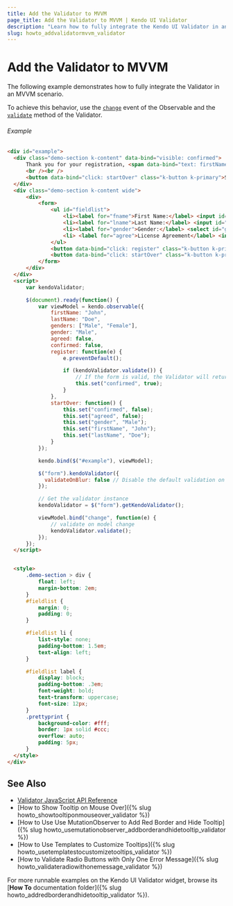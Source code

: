 ```yaml
---
title: Add the Validator to MVVM
page_title: Add the Validator to MVVM | Kendo UI Validator
description: "Learn how to fully integrate the Kendo UI Validator in an MVVM scenario."
slug: howto_addvalidatormvvm_validator
---
```


# Add the Validator to MVVM

The following example demonstrates how to fully integrate the Validator in an MVVM scenario.

To achieve this behavior, use the [`change`](/api/javascript/data/observableobject/events/change) event of the Observable and the [`validate`](/api/javascript/ui/validator/methods/validate) method of the Validator.

###### Example

```html
<div id="example">
  <div class="demo-section k-content" data-bind="visible: confirmed">
      Thank you for your registration, <span data-bind="text: firstName"></span> <span data-bind="text: lastName"></span>
      <br /><br />
      <button data-bind="click: startOver" class="k-button k-primary">Start Over</button>
  </div>
  <div class="demo-section k-content wide">
      <div>
          <form>
              <ul id="fieldlist">
                  <li><label for="fname">First Name:</label> <input id="fname" name="fname" data-bind="value: firstName" class="k-textbox" required validationMessage="First name is required"/></li>
                  <li><label for="lname">Last Name:</label> <input id="lname" name="lname" data-bind="value: lastName" class="k-textbox" required validationMessage="Last name is required"/></li>
                  <li><label for="gender">Gender:</label> <select id="gender" data-bind="source: genders, value: gender"></select></li>
                  <li> <label for="agree">License Agreement</label> <input type="checkbox" id="agree" name="agree" data-bind="checked: agreed" required validationMessage="You should agree the licence agreement"/> I have read the licence agreement</li>
              </ul>
              <button data-bind="click: register" class="k-button k-primary">Register</button>
              <button data-bind="click: startOver" class="k-button k-primary" type="button">Start Over</button>
          </form>
      </div>
  </div>
  <script>
      var kendoValidator;

      $(document).ready(function() {
          var viewModel = kendo.observable({
              firstName: "John",
              lastName: "Doe",
              genders: ["Male", "Female"],
              gender: "Male",
              agreed: false,
              confirmed: false,
              register: function(e) {
                  e.preventDefault();

                  if (kendoValidator.validate()) {
                      // If the form is valid, the Validator will return true
                      this.set("confirmed", true);
                  }
              },
              startOver: function() {
                  this.set("confirmed", false);
                  this.set("agreed", false);
                  this.set("gender", "Male");
                  this.set("firstName", "John");
                  this.set("lastName", "Doe");
              }
          });

          kendo.bind($("#example"), viewModel);

          $("form").kendoValidator({
            validateOnBlur: false // Disable the default validation on blur
          });

          // Get the validator instance
          kendoValidator = $("form").getKendoValidator();

          viewModel.bind("change", function(e) {
              // validate on model change
              kendoValidator.validate();
          });
      });
  </script>


  <style>
      .demo-section > div {
          float: left;
          margin-bottom: 2em;
      }
      #fieldlist {
          margin: 0;
          padding: 0;
      }

      #fieldlist li {
          list-style: none;
          padding-bottom: 1.5em;
          text-align: left;
      }

      #fieldlist label {
          display: block;
          padding-bottom: .3em;
          font-weight: bold;
          text-transform: uppercase;
          font-size: 12px;
      }
      .prettyprint {
          background-color: #fff;
          border: 1px solid #ccc;
          overflow: auto;
          padding: 5px;
      }
  </style>
</div>
```

## See Also

* [Validator JavaScript API Reference](/api/javascript/ui/validator)
* [How to Show Tooltip on Mouse Over]({% slug howto_showtooltiponmouseover_validator %})
* [How to Use Use MutationObserver to Add Red Border and Hide Tooltip]({% slug howto_usemutationobserver_addborderandhidetooltip_validator %})
* [How to Use Templates to Customize Tooltips]({% slug howto_usetemplatestocustomizetooltips_validator %})
* [How to Validate Radio Buttons with Only One Error Message]({% slug howto_validateradiowithonemessage_validator %})

For more runnable examples on the Kendo UI Validator widget, browse its [**How To** documentation folder]({% slug howto_addredborderandhidetooltip_validator %}).
